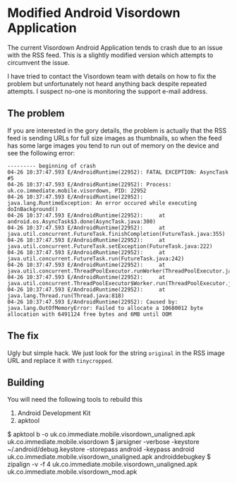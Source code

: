 # Modified Android Visordown Application

The current Visordown Android Application tends to crash due to an issue with the RSS feed.
This is a slightly modified version which attempts to circumvent the issue.

I have tried to contact the Visordown team with details on how to fix the problem
but unfortunately not heard anything back despite repeated attempts.  I suspect no-one
is monitoring the support e-mail address.

## The problem

If you are interested in the gory details, the problem is actually that the RSS feed is
sending URLs for full size images as thumbnails, so when the feed has some large images
you tend to run out of memory on the device and see the following error:

```
--------- beginning of crash
04-26 10:37:47.593 E/AndroidRuntime(22952): FATAL EXCEPTION: AsyncTask #5
04-26 10:37:47.593 E/AndroidRuntime(22952): Process: uk.co.immediate.mobile.visordown, PID: 22952
04-26 10:37:47.593 E/AndroidRuntime(22952): java.lang.RuntimeException: An error occured while executing doInBackground()
04-26 10:37:47.593 E/AndroidRuntime(22952):     at android.os.AsyncTask$3.done(AsyncTask.java:300)
04-26 10:37:47.593 E/AndroidRuntime(22952):     at java.util.concurrent.FutureTask.finishCompletion(FutureTask.java:355)
04-26 10:37:47.593 E/AndroidRuntime(22952):     at java.util.concurrent.FutureTask.setException(FutureTask.java:222)
04-26 10:37:47.593 E/AndroidRuntime(22952):     at java.util.concurrent.FutureTask.run(FutureTask.java:242)
04-26 10:37:47.593 E/AndroidRuntime(22952):     at java.util.concurrent.ThreadPoolExecutor.runWorker(ThreadPoolExecutor.java:1112)
04-26 10:37:47.593 E/AndroidRuntime(22952):     at java.util.concurrent.ThreadPoolExecutor$Worker.run(ThreadPoolExecutor.java:587)
04-26 10:37:47.593 E/AndroidRuntime(22952):     at java.lang.Thread.run(Thread.java:818)
04-26 10:37:47.593 E/AndroidRuntime(22952): Caused by: java.lang.OutOfMemoryError: Failed to allocate a 10680012 byte allocation with 6491124 free bytes and 6MB until OOM
```

## The fix

Ugly but simple hack.  We just look for the string `original` in the RSS image URL and replace it with `tinycropped`.

## Building

You will need the following tools to rebuild this

1. Android Development Kit
2. apktool

$ apktool b -o uk.co.immediate.mobile.visordown_unaligned.apk uk.co.immediate.mobile.visordown
$ jarsigner -verbose -keystore ~/.android/debug.keystore -storepass android -keypass android uk.co.immediate.mobile.visordown_unaligned.apk androiddebugkey
$ zipalign -v -f 4 uk.co.immediate.mobile.visordown_unaligned.apk uk.co.immediate.mobile.visordown_mod.apk
